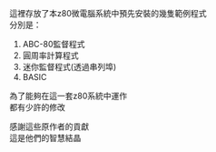 這裡存放了本z80微電腦系統中預先安裝的幾隻範例程式  
分別是：
1. ABC-80監督程式
2. 圓周率計算程式
3. 迷你監督程式(透過串列埠)
4. BASIC

為了能夠在這一套z80系統中運作  
都有少許的修改  

感謝這些原作者的貢獻  
這是他們的智慧結晶  
